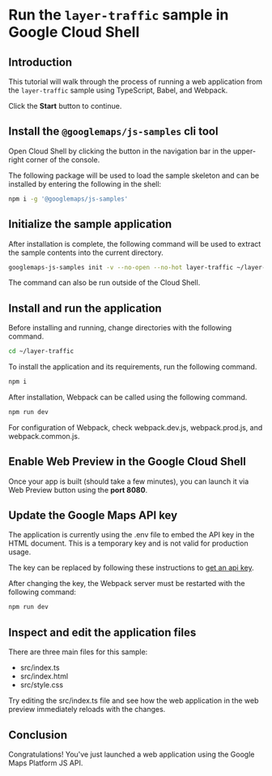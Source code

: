 # Run the `layer-traffic` sample in Google Cloud Shell

<walkthrough-tutorial-duration duration="10"/>

## Introduction

This tutorial will walk through the process of running a web application from
the `layer-traffic` sample using TypeScript, Babel, and Webpack.

Click the **Start** button to continue.

## Install the `@googlemaps/js-samples` cli tool

Open Cloud Shell by clicking the
<walkthrough-cloud-shell-icon></walkthrough-cloud-shell-icon> button in the
navigation bar in the upper-right corner of the console.

The following package will be used to load the sample skeleton and can be
installed by entering the following in the shell:

```bash
npm i -g '@googlemaps/js-samples'
```

## Initialize the sample application

After installation is complete, the following command will be used to extract
the sample contents into the current directory.

```bash
googlemaps-js-samples init -v --no-open --no-hot layer-traffic ~/layer-traffic
```

The command can also be run outside of the Cloud Shell.

## Install and run the application

Before installing and running, change directories with the following command.

```bash
cd ~/layer-traffic
```

To install the application and its requirements, run the following command.

```bash
npm i
```

After installation, Webpack can be called using the following command.

```bash
npm run dev
```

For configuration of Webpack, check
<walkthrough-editor-open-file filePath="layer-traffic/webpack.dev.js">webpack.dev.js</walkthrough-editor-open-file>,
<walkthrough-editor-open-file filePath="layer-traffic/webpack.prod.js">webpack.prod.js</walkthrough-editor-open-file>,
and
<walkthrough-editor-open-file filePath="layer-traffic/webpack.common.js">webpack.common.js</walkthrough-editor-open-file>.

## Enable Web Preview in the Google Cloud Shell

Once your app is built (should take a few minutes), you can launch it via
<walkthrough-spotlight-pointer target="cloudshell" spotlightId="devshell-web-preview-button">Web
Preview button</walkthrough-spotlight-pointer> using the **port 8080**.

## Update the Google Maps API key

The application is currently using the
<walkthrough-editor-open-file filePath="layer-traffic/.env">.env</walkthrough-editor-open-file>
file to embed the API key in the HTML document. This is a temporary key and is
not valid for production usage.

The key can be replaced by following these instructions to
[get an api key](https://developers.google.com/maps/documentation/javascript/get-api-key).

After changing the key, the Webpack server must be restarted with the following
command:

```bash
npm run dev
```

## Inspect and edit the application files

There are three main files for this sample:

*   <walkthrough-editor-open-file filePath="layer-traffic/src/index.ts">src/index.ts</walkthrough-editor-open-file>
*   <walkthrough-editor-open-file filePath="layer-traffic/src/index.html">src/index.html</walkthrough-editor-open-file>
*   <walkthrough-editor-open-file filePath="layer-traffic/src/style.css">src/style.css</walkthrough-editor-open-file>

Try editing the <walkthrough-editor-open-file filePath="layer-traffic/src/index.ts">src/index.ts</walkthrough-editor-open-file> file and see how the web application in the web preview immediately reloads with the changes.

## Conclusion

<walkthrough-conclusion-trophy></walkthrough-conclusion-trophy>

Congratulations! You've just launched a web application using the Google Maps
Platform JS API.
